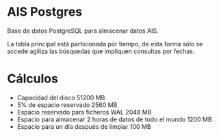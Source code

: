 # AIS Postgres
Base de datos PostgreSQL para almacenar datos AIS.

La tabla principal está particionada por tiempo, de esta forma sólo se accede agiliza las búsquedas que impliquen consultas por fechas.

# Cálculos

* Capacidad del disco 51200 MB
* 5% de espacio reservado 2560 MB
* Espacio reservado para ficheros WAL 2048 MB
* Espacio para almacenar 2 horas de datos de todo el mundo 1200 MB
* Espacio para un día después de limpiar 100 MB

